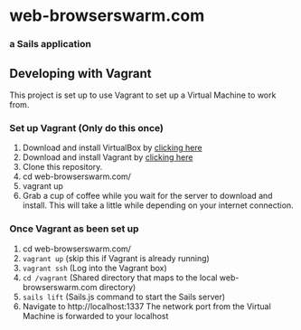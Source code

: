 # web-browserswarm.com
### a Sails application

## Developing with Vagrant

This project is set up to use Vagrant to set up a Virtual Machine to work from.  

### Set up Vagrant (Only do this once)

1. Download and install VirtualBox by [clicking here](https://www.virtualbox.org/wiki/Downloads)
2. Download and install Vagrant by [clicking here](http://downloads.vagrantup.com/)
3. Clone this repository.
4. cd web-browserswarm.com/
5. vagrant up
6. Grab a cup of coffee while you wait for the server to download and install. This will take a little while depending on your internet connection.

### Once Vagrant as been set up

1. cd web-browserswarm.com/
2. `vagrant up` (skip this if Vagrant is already running)
3. `vagrant ssh` (Log into the Vagrant box)
4. `cd /vagrant` (Shared directory that maps to the local web-browserswarm.com directory)
5. `sails lift` (Sails.js command to start the Sails server)
6. Navigate to http://localhost:1337
  The network port from the Virtual Machine is forwarded to your localhost
